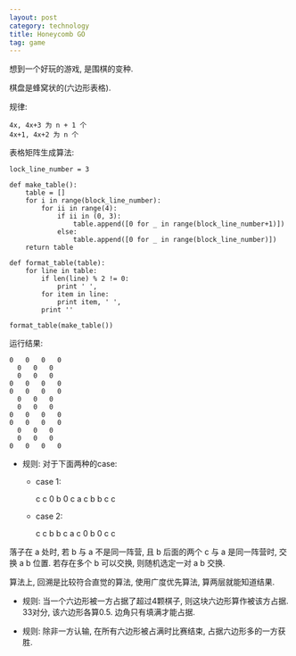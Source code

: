 ```yaml
---
layout: post
category: technology
title: Honeycomb GO
tag: game
---
```




想到一个好玩的游戏, 是围棋的变种.

棋盘是蜂窝状的(六边形表格).


规律:

    4x, 4x+3 为 n + 1 个
    4x+1, 4x+2 为 n 个

表格矩阵生成算法:

    lock_line_number = 3

    def make_table():
        table = []
        for i in range(block_line_number):
            for ii in range(4):
                if ii in (0, 3):
                    table.append([0 for _ in range(block_line_number+1)])
                else:
                    table.append([0 for _ in range(block_line_number)])
        return table

    def format_table(table):
        for line in table:
            if len(line) % 2 != 0:
                print ' ',
            for item in line:
                print item, ' ',
            print ''

    format_table(make_table())

运行结果:

    0   0   0   0
      0   0   0
      0   0   0
    0   0   0   0
    0   0   0   0
      0   0   0
      0   0   0
    0   0   0   0
    0   0   0   0
      0   0   0
      0   0   0
    0   0   0   0

* 规则: 对于下面两种的case:

  * case 1:

      c   c
    0   b   0
    c   a   c
      b   b
      c   c

  * case 2:

      c   c
      b   b
    c   a   c
    0   b   0
      c   c


落子在 a 处时, 若 b 与 a 不是同一阵营, 且 b 后面的两个 c 与 a 是同一阵营时, 交换 a b 位置.
若存在多个 b 可以交换, 则随机选定一对 a b 交换.

算法上, 回溯是比较符合直觉的算法, 使用广度优先算法, 算两层就能知道结果.


* 规则: 当一个六边形被一方占据了超过4颗棋子, 则这块六边形算作被该方占据. 33对分, 该六边形各算0.5. 边角只有填满才能占据.

* 规则: 除非一方认输, 在所有六边形被占满时比赛结束, 占据六边形多的一方获胜.
